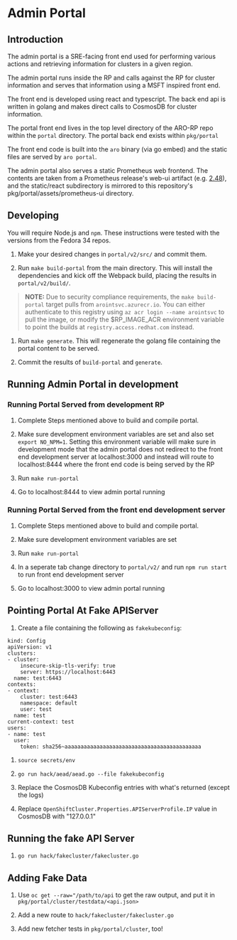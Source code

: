 # Admin Portal

## Introduction

The admin portal is a SRE-facing front end used for performing various actions and retrieving information for clusters in a given region.

The admin portal runs inside the RP and calls against the RP for cluster information and serves that information using a MSFT inspired front end.

The front end is developed using react and typescript. The back end api is written in golang and makes direct calls to CosmosDB for cluster information.

The portal front end lives in the top level directory of the ARO-RP repo within the `portal` directory. The portal back end exists within `pkg/portal`

The front end code is built into the `aro` binary (via go embed) and the static files are served by `aro portal`.

The admin portal also serves a static Prometheus web frontend. The contents are taken from a Prometheus release's web-ui artifact (e.g. [2.48](https://github.com/prometheus/prometheus/releases/download/v2.48.0/prometheus-web-ui-2.48.0.tar.gz)), and the static/react subdirectory is mirrored to this repository's pkg/portal/assets/prometheus-ui directory.

## Developing

You will require Node.js and `npm`. These instructions were tested with the versions from the Fedora 34 repos.

1. Make your desired changes in `portal/v2/src/` and commit them.

1. Run `make build-portal` from the main directory. This will install the dependencies and kick off the Webpack build, placing the results in `portal/v2/build/`.

  > __NOTE:__ Due to security compliance requirements, the `make build-portal` target pulls from `arointsvc.azurecr.io`. You can either authenticate to this registry using `az acr login --name arointsvc` to pull the image, or modify the $RP_IMAGE_ACR environment variable to point the builds at `registry.access.redhat.com` instead.
        
1. Run `make generate`. This will regenerate the golang file containing the portal content to be served.

1. Commit the results of `build-portal` and `generate`.

## Running Admin Portal in development

### Running Portal Served from development RP

1. Complete Steps mentioned above to build and compile portal.

1. Make sure development environment variables are set and also set `export NO_NPM=1`. Setting this environment variable will make sure in development mode that the admin portal does not redirect to the front end development server at localhost:3000 and instead will route to localhost:8444 where the front end code is being served by the RP

1. Run `make run-portal`

1. Go to localhost:8444 to view admin portal running

### Running Portal Served from the front end development server

1. Complete Steps mentioned above to build and compile portal.

1. Make sure development environment variables are set

1. Run `make run-portal`

1. In a seperate tab change directory to `portal/v2/` and run `npm run start` to run front end development server

1. Go to localhost:3000 to view admin portal running

## Pointing Portal At Fake APIServer

1. Create a file containing the following as `fakekubeconfig`:

```
kind: Config
apiVersion: v1
clusters:
- cluster:
    insecure-skip-tls-verify: true
    server: https://localhost:6443
  name: test:6443
contexts:
- context:
    cluster: test:6443
    namespace: default
    user: test
  name: test
current-context: test
users:
- name: test
  user:
    token: sha256~aaaaaaaaaaaaaaaaaaaaaaaaaaaaaaaaaaaaaaaaaaa
```

1. `source secrets/env`

1. `go run hack/aead/aead.go --file fakekubeconfig`

1. Replace the CosmosDB Kubeconfig entries with what's returned (except the logs)

1. Replace `OpenShiftCluster.Properties.APIServerProfile.IP` value in CosmosDB with "127.0.0.1"

## Running the fake API Server

1. `go run hack/fakecluster/fakecluster.go`

## Adding Fake Data

1. Use `oc get --raw="/path/to/api` to get the raw output, and put it in `pkg/portal/cluster/testdata/<api.json>`

1. Add a new route to `hack/fakecluster/fakecluster.go`

1. Add new fetcher tests in `pkg/portal/cluster`, too!
